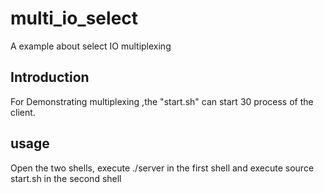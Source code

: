 # multi_io_select
A  example about select IO multiplexing

## Introduction
For Demonstrating  multiplexing ,the "start.sh" can start 30 process of the client. 
## usage
Open the two shells, execute ./server in the first shell and execute  source start.sh in the second shell

